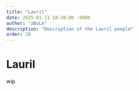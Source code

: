 ```yaml
---
title: "Lauril"
date: 2025-01-11 18:38:00 -0800
author: "zBuLe"
description: "Description of the Lauril people"
order: 28
---
```


# Lauril

wip
